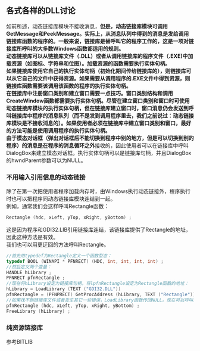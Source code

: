## 各式各样的DLL讨论
如前所述，动态链接库模块不接收消息，**但是，动态链接库模块可调用GetMessage和PeekMessage。**实际上，从消息队列中得到的消息是发给调用链接库函数的程序的。一般来说，链接库是替呼叫它的程序工作的，这是一项对链接库所呼叫的大多数Windows函数都适用的规则。   
动态链接库可以从链接库文件（.DLL）或者从调用链接库的程序文件（.EXE)中加载资源（如图标、字符串和位图）。加载资源的函数需要执行实体句柄。   
如果链接库使用它自己的执行实体句柄（初始化期间传给链接库的），则链接库可以从它自己的文件中获得资源。如果需要从调用程序的.EXE文件中得到资源，则链接库函数需要该调用该函数的程序的执行实体句柄。       
在链接库中注册窗口类别和建立窗口需要一点技巧。窗口类别结构和调用CreateWindow函数都需要执行实体句柄。尽管在建立窗口类别和窗口时可使用动态链接库模块的执行实体句柄，但在链接库建立窗口时，窗口消息仍会发送到呼叫链接库中程序的消息队列（而不是发到调用程序里去，我们之前说过：动态链接库模块是不接收消息的）。如果使用者必须在链接库中建立窗口类别和窗口，最好的方法可能是使用调用程序的执行实体句柄。       
由于**模态对话框（弹出对话框后不能切换到程序中别的地方，但是可以切换到别的程序）**的消息是在**程序的消息循环之外**接收的，因此使用者可以在链接库中呼叫DialogBox来建立模态对话框。执行实体句柄可以是链接库句柄，并且DialogBox的hwndParent参数可以为NULL。   
### 不用输入引用信息的动态链接
除了在第一次把使用者程序加载内存时，由Windows执行动态链接外，程序执行时也可以把程序同动态链接库模块连结到一起。   
例如，通常我们会这样呼叫Rectangle函数：   
```c
Rectangle (hdc, xLeft, yTop, xRight, yBottom) ;   
```   
这是因为程序和GDI32.LIB引用链接库连结，该链接库提供了Rectangle的地址，因此这种方法是有效。    
我们也可以用更迂回的方法呼叫Rectangle。    
```c
//首先用typedef为Rectangle定义一个函数型态：     
typedef BOOL (WINAPI * PFNRECT) (HDC, int, int, int, int) ;     
//然后定义两个变量：   
HANDLE hLibrary ;   
PFNRECT pfnRectangle ;    
//现在将hLibrary设定为链接库句柄，将lpfnRectangle设定为Rectangle函数的地址：     
hLibrary = LoadLibrary (TEXT ("GDI32.DLL"))     
pfnRectangle = (PFNPRECT) GetProcAddress (hLibrary, TEXT ("Rectangle"))      
//如果找不到链接库文件或者发生其它一些错误，LoadLibrary函数传回NULL。现在可以呼叫函数然后释放链接库：     
pfnRectangle (hdc, xLeft, yTop, xRight, yBottom) ;    
FreeLibrary (hLibrary) ;     
```
### 纯资源链接库
参考BITLIB